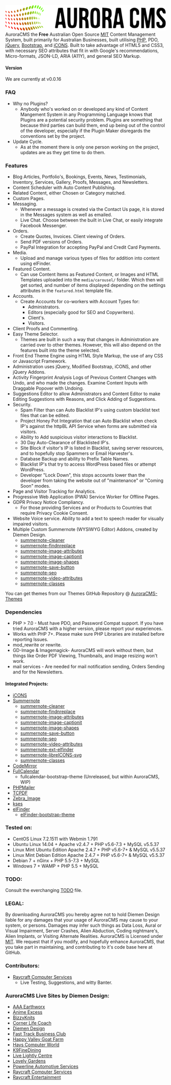 ![AuroraCMS](core/images/auroracms.svg)
AuroraCMS the **Free** Australian Open Source [MIT](https://github.com/DiemenDesign/AuroraCMS/blob/master/LICENSE) Content Management System, built primarily for Australian Businesses, built utilising [PHP](http://php.net/), PDO, [jQuery](http://jquery.com/), [Bootstrap](http://getbootstrap.com/), and [iCONS](https://github.com/DiemenDesign/iCONS). Built to take advantage of HTML5 and CSS3, with necessary SEO attributes that fit in with Google's recommendations, Micro-formats, JSON-LD, ARIA (A11Y), and general SEO Markup.

#### Version
We are currently at v0.0.16

### FAQ
- Why no Plugins?
  - Anybody who's worked on or developed any kind of Content Mangement System in any Programming Language knows that Plugins are a potential security problem. Plugins are something that because third parties can build them, end up being out of the control of the developer, especially if the Plugin Maker disregards the conventions set by the project.
- Update Cycle.
  - As at the moment there is only one person working on the project, updates are as they get time to do them.

### Features
- Blog Articles, Portfolio's, Bookings, Events, News, Testimonials, Inventory, Services, Gallery, Proofs, Messages, and Newsletters.
- Content Scheduler with Auto Content Publishing.
- Related Content, either Chosen or Category matched.
- Custom Pages.
- Messaging.
  - Whenever a message is created via the Contact Us page, it is stored in the Messages system as well as emailed.
  - Live Chat. Choose between the built in Live Chat, or easily integrate Facebook Messenger.
- Orders.
  - Create Quotes, Invoices. Client viewing of Orders.
  - Send PDF versions of Orders.
  - PayPal Integration for accepting PayPal and Credit Card Payments.
- Media.
  - Upload and manage various types of files for addition into content using elFinder.
- Featured Content.
  - Can use Content Items as Featured Content, or Images and HTML Templates uploaded into the `media/carousel/` folder. Which then will get sorted, and number of items displayed depending on the settings attributes in the `featured.html` template file.
- Accounts.
  - Create Accounts for co-workers with Account Types for:
    - Administrators.
    - Editors (especially good for SEO and Copywriters).
    - Client's.
    - Visitors.
- Client Proofs and Commenting.
- Easy Theme Selector.
  - Themes are built in such a way that changes in Administration are carried over to other themes. However, this will also depend on the features built into the theme selected.
- Front End Theme Engine using HTML Style Markup, the use of any CSS or Javascript Framework.
- Administration uses jQuery, Modified Bootstrap, iCONS, and other jQuery Addons.
- Activity Fingerprint Analysis Logs of Previous Content Changes with Undo, and who made the changes. Examine Content Inputs with Draggable Popover with Undoing.
- Suggestions Editor to allow Administrators and Content Editor to make Editing Suggestions with Reasons, and Click Adding of Suggestions.
- Security.
  - Spam Filter than can Auto Blacklist IP's using custom blacklist text files that can be edited.
  - Project Honey Pot Integration that can Auto Blacklist when check IP's against the httpBL API Service when forms are submitted via visitors.
  - Ability to Add suspicious visitor interactions to Blacklist.
  - 30 Day Auto-Clearance of Blacklisted IP's.
  - Site Block if visitor's IP is listed in Blacklist, saving server resources, and to hopefully stop Spammers or Email Harvester's.
  - Database Backup and ability to Prefix Table Names.
  - Blacklist IP's that try to access WordPress based files or attempt WordPress.
  - Developer "Lock Down", this stops accounts lower than the developer from taking the website out of "maintenance" or "Coming Soon" modes.
- Page and Visitor Tracking for Analytics.
- Progressive Web Application (PWA) Service Worker for Offline Pages.
- GDPR Privacy Notice Compliancy.
  - For those providing Services and or Products to Countries that require Privacy Cookie Consent.
- Website Voice service. Ability to add a text to speech reader for visually impaired visitors.
- Multiple Custom Summernote (WYSIWYG Editor) Addons, created by Diemen Design.
  - [summernote-cleaner](https://github.com/DiemenDesign/summernote-cleaner)
  - [summernote-findnreplace](https://github.com/DiemenDesign/summernote-text-findnreplace)
  - [summernote-image-attributes](https://github.com/DiemenDesign/summernote-image-attributes)
  - [summernote-image-captionit](https://github.com/DiemenDesign/summernote-image-captionit)
  - [summernote-image-shapes](https://github.com/DiemenDesign/summernote-image-shapes)
  - [summernote-save-button](https://github.com/DiemenDesign/summernote-save-button)
  - [summernote-seo](https://github.com/DiemenDesign/summernote-seo)
  - [summernote-video-attributes](https://github.com/DiemenDesign/summernote-video-attributes)
  - [summernote-classes](https://github.com/DiemenDesign/summernote-classes)

You can get themes from our Themes GitHub Repository @ [AuroraCMS-Themes](https://github.com/DiemenDesign/AuroraCMS-themes)

### Dependencies
- PHP > 7.0 - Must have PDO, and Password Compat support. If you have tried AuroraCMS with a higher version, please report your experiences.
- Works with PHP 7+. Please make sure PHP Libraries are installed before reporting Issues.
- mod_rewrite or rewrite.
- GD-Image & Imagemagick- AuroraCMS will work without them, but things like Order PDF Viewing, Thumbnails, and image resizing won't work.
- mail services - Are needed for mail notification sending, Orders Sending and for the Newsletters.

#### Integrated Projects:
- [iCONS](https://github.com/DiemenDesign/iCONS)
- [Summernote](https://github.com/summernote/summernote)
  - [summernote-cleaner](https://github.com/DiemenDesign/summernote-cleaner)
  - [summernote-findnreplace](https://github.com/DiemenDesign/summernote-text-findnreplace)
  - [summernote-image-attributes](https://github.com/DiemenDesign/summernote-image-attributes)
  - [summernote-image-captionit](https://github.com/DiemenDesign/summernote-image-captionit)
  - [summernote-image-shapes](https://github.com/DiemenDesign/summernote-image-shapes)
  - [summernote-save-button](https://github.com/DiemenDesign/summernote-save-button)
  - [summernote-seo](https://github.com/DiemenDesign/summernote-seo)
  - [summernote-video-attributes](https://github.com/DiemenDesign/summernote-video-attributes)
  - [summernote-ext-elfinder](https://github.com/semplon/summernote-ext-elfinder)
  - [summernote-libreICONS-svg](https://github.com/DiemenDesign/LibreICONS/tree/master/themes/summernote)
  - [summernote-classes](https://github.com/DiemenDesign/summernote-classes)
- [CodeMirror](https://github.com/codemirror/CodeMirror)
- [FullCalendar](https://github.com/fullcalendar/fullcalendar)
  - fullcalendar-bootstrap-theme (Unreleased, but within AuroraCMS, WIP)
- [PHPMailer](https://github.com/PHPMailer/PHPMailer)
- [TCPDF](http://www.tcpdf.org/)
- [Zebra_Image](https://github.com/stefangabos/Zebra_Image)
- [kses](https://github.com/RichardVasquez/kses)
- [elFinder](https://github.com/Studio-42/elFinder)
  - [elFinder-bootstrap-theme](https://github.com/DiemenDesign/LibreICONS/tree/master/themes/elFinder)

### Tested on:
- CentOS Linux 7.2.1511 with Webmin 1.791
- Ubuntu Linux 14.04 + Apache v2.4.7 + PHP v5.6-7.3 + MySQL v5.5.37
- Linux Mint Ubuntu Edition Apache 2.4.7 + PHP v5.6-7+ & MySQL v5.5.37
- Linux Mint Debian Edition Apache 2.4.7 + PHP v5.6-7+ & MySQL v5.5.37
- Debian 7 + nGinx + PHP 5.5-7.3 + MySQL
- Windows 7 + WAMP + PHP 5.5 + MySQL

### TODO:
Consult the everchanging [TODO](https://github.com/DiemenDesign/AuroraCMS/TODO.md) file.

### LEGAL:
By downloading AuroraCMS you hereby agree not to hold Diemen Design liable for any damages that your usage of AuroraCMS may cause to your system, or persons. Damages may infer such things as Data Loss, Aural or Visual Impairment, Server Crashes, Alien Abduction, Coding nightmare's, Alien Implants, or Visiting Alternate Realities. AuroraCMS is Licensed under [MIT](https://github.com/DiemenDesign/AuroraCMS/blob/master/LICENSE). We request that if you modify, and hopefully enhance AuroraCMS, that you take part in maintaining, and contributing to it's code base here at GitHub.

### Contributors:
- [Raycraft Computer Services](https://www.raycraft.com.au/)
  - Live Testing, Suggestions, and witty Banter.

### AuroraCMS Live Sites by Diemen Design:
- [AAA Earthworx](https://www.aaaearthworx.com.au/)
- [Anime Excess](https://www.animeexcess.com.au/)
- [BizzyKnits](https://www.bizzyknits.biz/)
- [Corner Life Coach](https://corner.net.au/)
- [Diemen Design](https://diemen.design/)
- [Fast Track Business Club](https://www.fasttrackbusinessclub.com.au/)
- [Happy Valley Goat Farm](https://happyvalleygoat.farm/)
- [Hays Computer World](https://hayscomputerworld.com.au/)
- [K9FineDining](https://k9finedining.com/)
- [Live Lightly Centre](https://www.livelightlycentre.com.au/)
- [Lovely Gardens](https://www.lovelygardens.com.au/)
- [Powerline Automotive Services](https://www.powerlineauto.com.au/)
- [Raycraft Computer Services](https://www.raycraft.com.au/)
- [Raycraft Entertainment](https://www.entertainme.net.au/)
